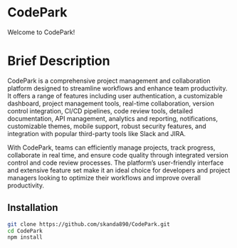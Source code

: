 # CodePark

Welcome to CodePark!

# Brief Description

CodePark is a comprehensive project management and collaboration platform designed to streamline workflows and enhance team productivity. It offers a range of features including user authentication, a customizable dashboard, project management tools, real-time collaboration, version control integration, CI/CD pipelines, code review tools, detailed documentation, API management, analytics and reporting, notifications, customizable themes, mobile support, robust security features, and integration with popular third-party tools like Slack and JIRA.

With CodePark, teams can efficiently manage projects, track progress, collaborate in real time, and ensure code quality through integrated version control and code review processes. The platform’s user-friendly interface and extensive feature set make it an ideal choice for developers and project managers looking to optimize their workflows and improve overall productivity.

## Installation

```bash
git clone https://github.com/skanda890/CodePark.git
cd CodePark
npm install
```
